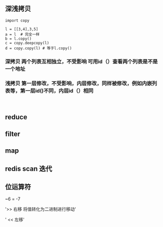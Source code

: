 
## 深浅拷贝



    import copy

    l = [[3,4],3,5]
    a = l  # 完全一样
    b = l.copy()
    c = copy.deepcopy(l)
    d = copy.copy(l) # 等于l.copy()
    
    
### 深拷贝 两个列表互相独立，不受影响 可用id（）查看两个列表是不是一个地址
### 浅拷贝 第一层修改，不受影响，内层修改，同样被修改，例如内嵌列表等，第一层id()不同，内层id（）相同
   
## reduce



## filter




## map


## redis scan 迭代


## 位运算符
~6 = -7

'>> 右移 将值转化为二进制进行移动'

' << 左移'

